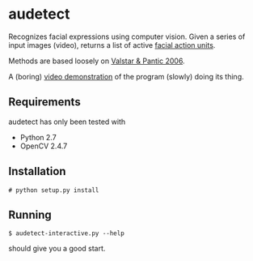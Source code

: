 audetect
========

Recognizes facial expressions using computer vision. Given a series of input images (video), returns a list of active [facial action units](http://www.cs.cmu.edu/~face/facs.htm).

Methods are based loosely on [Valstar & Pantic 2006](http://ibug.doc.ic.ac.uk/media/uploads/documents/CVPR06-ValstarPantic-FINAL.pdf).

A (boring) [video demonstration](http://www.youtube.com/watch?v=l1m_9wQ-Dnk) of the program (slowly) doing its thing.

Requirements
------------
audetect has only been tested with

* Python 2.7
* OpenCV 2.4.7

Installation
------------
```
# python setup.py install
```

Running
-------
```
$ audetect-interactive.py --help
```
should give you a good start.
